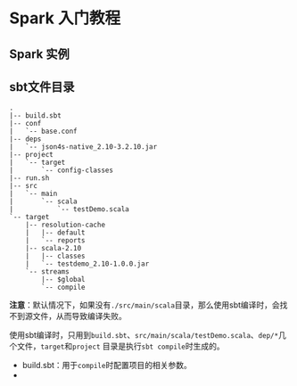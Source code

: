# Spark 入门教程

## Spark 实例

## sbt文件目录

```text
.
|-- build.sbt
|-- conf
|   `-- base.conf
|-- deps
|   `-- json4s-native_2.10-3.2.10.jar
|-- project
|   `-- target
|       `-- config-classes
|-- run.sh
|-- src
|   `-- main
|       `-- scala
|           `-- testDemo.scala 
`-- target
    |-- resolution-cache
    |   |-- default
    |   `-- reports
    |-- scala-2.10
    |   |-- classes
    |   `-- testdemo_2.10-1.0.0.jar
    `-- streams
        |-- $global
        `-- compile
```

**注意**：默认情况下，如果没有`./src/main/scala`目录，那么使用sbt编译时，会找不到源文件，从而导致编译失败。

使用sbt编译时，只用到`build.sbt`、`src/main/scala/testDemo.scala`、`dep/*`几个文件，`target`和`project` 目录是执行`sbt compile`时生成的。

* build.sbt：用于`compile`时配置项目的相关参数。
* 
